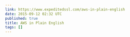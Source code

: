 ```yaml
---
link: https://www.expeditedssl.com/aws-in-plain-english
date: 2015-09-12 02:32 UTC
published: true
title: AWS in Plain English
tags: []
---
```



